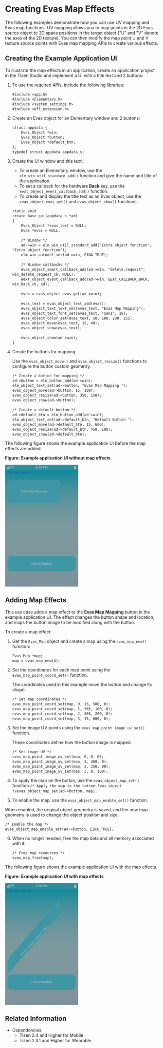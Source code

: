 # Creating Evas Map Effects

The following examples demonstrate how you can use UV mapping and Evas map functions. UV mapping allows you to map points in the 2D Evas source object to 3D space positions in the target object ("U" and "V" denote the axes of the 2D texture). You can then modify the map point U and V texture source points with Evas map mapping APIs to create various effects.

## Creating the Example Application UI

To illustrate the map effects in an application, create an application project in the Tizen Studio and implement a UI with a title text and 2 buttons:

1. To use the required APIs, include the following libraries:

   ```
   #include <app.h>
   #include <Elementary.h>
   #include <system_settings.h>
   #include <efl_extension.h>
   ```

2. Create an Evas object for an Elementary window and 2 buttons:

   ```
   struct appdata {
       Evas_Object *win;
       Evas_Object *button;
       Evas_Object *default_btn;
   };
   typedef struct appdata appdata_s;
   ```

3. Create the UI window and title text:

   - To create an Elementary window, use the `elm_win_util_standard_add()` function and give the name and title of the application.
   - To set a callback for the hardware **Back** key, use the `eext_object_event_callback_add()` function.
   - To create and display the title text as an Evas object, use the `evas_object_evas_get()` and `evas_object_show()` functions.

   ```
   static void
   create_base_gui(appdata_s *ad)
   {
       Evas_Object *evas_text = NULL;
       Evas *evas = NULL;

       /* Window */
       ad->win = elm_win_util_standard_add("Extra object function", "Extra object function");
       elm_win_autodel_set(ad->win, EINA_TRUE);

       /* Window callbacks */
       evas_object_smart_callback_add(ad->win, "delete,request", win_delete_request_cb, NULL);
       eext_object_event_callback_add(ad->win, EEXT_CALLBACK_BACK, win_back_cb, ad);

       evas = evas_object_evas_get(ad->win);

       evas_text = evas_object_text_add(evas);
       evas_object_text_text_set(evas_text, "Evas Map Mapping");
       evas_object_text_font_set(evas_text, "Sans", 18);
       evas_object_color_set(evas_text, 50, 100, 200, 255);
       evas_object_move(evas_text, 15, 40);
       evas_object_show(evas_text);

       evas_object_show(ad->win);
   }
   ```

4. Create the buttons for mapping.

   Use the `evas_object_move()` and `evas_object_resize()` functions to configure the button custom geometry.

   ```
   /* Create a button for mapping */
   ad->button = elm_button_add(ad->win);
   elm_object_text_set(ad->button, "Evas Map Mapping ");
   evas_object_move(ad->button, 15, 100);
   evas_object_resize(ad->button, 350, 150);
   evas_object_show(ad->button);

   /* Create a default button */
   ad->default_btn = elm_button_add(ad->win);
   elm_object_text_set(ad->default_btn, "Default Button ");
   evas_object_move(ad->default_btn, 15, 600);
   evas_object_resize(ad->default_btn, 450, 100);
   evas_object_show(ad->default_btn);
   ```

The following figure shows the example application UI before the map effects are added.

**Figure: Example application UI without map effects**

![Example application UI without map effects](./media/evas_map_effect_without.png)

## Adding Map Effects

This use case adds a map effect to the **Evas Map Mapping** button in the example application UI. The effect changes the button shape and location, and maps the button image to be modified along with the button.

To create a map effect:

1. Get the `Evas_Map` object and create a map using the `evas_map_new()` function:

   ```
   Evas_Map *map;
   map = evas_map_new(4);
   ```

2. Set the coordinates for each map point using the `evas_map_point_coord_set()` function.

   The coordinates used in this example move the button and change its shape.

   ```
   /* Set map coordinates */
   evas_map_point_coord_set(map, 0, 15, 500, 0);
   evas_map_point_coord_set(map, 1, 365, 100, 0);
   evas_map_point_coord_set(map, 2, 365, 200, 0);
   evas_map_point_coord_set(map, 3, 15, 600, 0);
   ```

3. Set the image UV points using the `evas_map_point_image_uv_set()` function.

   These coordinates define how the button image is mapped.

   ```
   /* Set image UV */
   evas_map_point_image_uv_set(map, 0, 0, 0);
   evas_map_point_image_uv_set(map, 1, 360, 0);
   evas_map_point_image_uv_set(map, 2, 350, 90);
   evas_map_point_image_uv_set(map, 3, 0, 100);
   ```

4. To apply the map on the button, use the `evas_object_map_set()` function.`/* Apply the map to the button Evas object */evas_object_map_set(ad->button, map);`

5. To enable the map, use the `evas_object_map_enable_set()` function.  

  When enabled, the original object geometry is saved, and the new map geometry is used to change the object position and size.  
  ```
  /* Enable the map */
  evas_object_map_enable_set(ad->button, EINA_TRUE);
  ```

6. When no longer needed, free the map data and all memory associated with it:

   ```
   /* Free map resources */
   evas_map_free(map);
   ```

The following figure shows the example application UI with the map effects.

**Figure: Example application UI with map effects**

![Example application UI with map effects](./media/evas_map_effect.png)

## Related Information
- Dependencies
  - Tizen 2.4 and Higher for Mobile
  - Tizen 2.3.1 and Higher for Wearable
